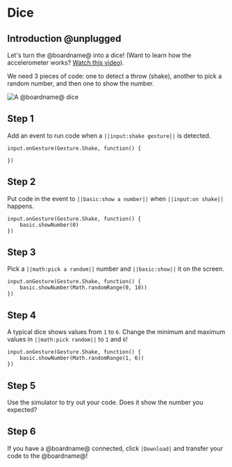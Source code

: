 # Dice

## Introduction @unplugged

Let's turn the @boardname@ into a dice!
(Want to learn how the accelerometer works? [Watch this video](https://youtu.be/byngcwjO51U)).

We need 3 pieces of code: one to detect a throw (shake), another to pick a random number, and then one to show the number.

![A @boardname@ dice](/static/mb/projects/dice.png)

## Step 1

Add an event to run code when a ``||input:shake gesture||`` is detected.

```spy
input.onGesture(Gesture.Shake, function() {

})
```

## Step 2

Put code in the event to ``||basic:show a number||`` when ``||input:on shake||`` happens.

```spy
input.onGesture(Gesture.Shake, function() {
    basic.showNumber(0)
})
```

## Step 3

Pick a ``||math:pick a random||`` number and ``||basic:show||`` it on the screen.

```spy
input.onGesture(Gesture.Shake, function() {
    basic.showNumber(Math.randomRange(0, 10))
})
```

## Step 4

A typical dice shows values from `1` to `6`. Change the minimum and maximum values in ``||math:pick random||`` to ``1`` and ``6``!

```spy
input.onGesture(Gesture.Shake, function() {
    basic.showNumber(Math.randomRange(1, 6))
})
```

## Step 5

Use the simulator to try out your code. Does it show the number you expected?

## Step 6

If you have a @boardname@ connected, click ``|Download|`` and transfer your code to the @boardname@!
